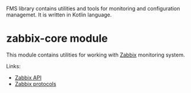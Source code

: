 FMS library contains utilities and tools for monitoring and configuration managemet. It is written in Kotlin language.

# zabbix-core module
This module contains utilities for working with [Zabbix](https://www.zabbix.com/) monitoring system.

Links:
* [Zabbix API](https://www.zabbix.com/documentation/3.2/manual/api)
* [Zabbix protocols](https://www.zabbix.org/wiki/Docs/protocols)